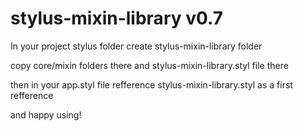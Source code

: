 # stylus-mixin-library v0.7

In your project stylus folder create stylus-mixin-library folder

copy core/mixin folders there and stylus-mixin-library.styl file there

then in your app.styl file refference stylus-mixin-library.styl as a first refference

and happy using!
